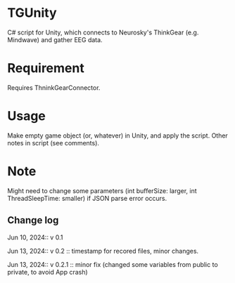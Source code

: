 # TGUnity
C# script for Unity, which connects to Neurosky's ThinkGear  (e.g. Mindwave) and gather EEG data.

# Requirement
Requires ThninkGearConnector.

# Usage
Make empty game object (or, whatever) in Unity, and apply the script.
Other notes in script (see comments).

# Note
Might need to change some parameters (int bufferSize: larger, int ThreadSleepTime: smaller) if JSON parse error occurs.

## Change log
Jun 10, 2024:: v 0.1

Jun 13, 2024:: v 0.2 :: timestamp for recored files, minor changes.

Jun 13, 2024:: v 0.2.1 :: minor fix (changed some variables from public to private, to avoid App crash)